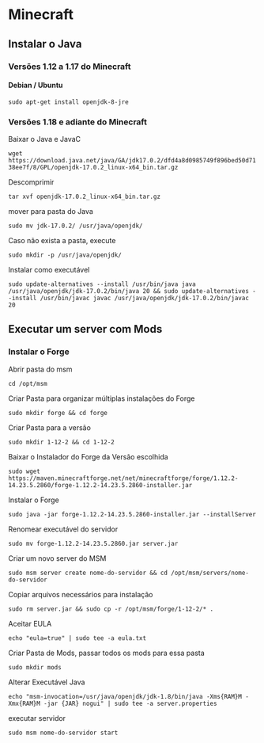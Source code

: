 # Minecraft

## Instalar o Java

### Versões 1.12 a 1.17 do Minecraft

#### Debian / Ubuntu

`sudo apt-get install openjdk-8-jre`

### Versões 1.18 e adiante do Minecraft

Baixar o Java e JavaC

`wget https://download.java.net/java/GA/jdk17.0.2/dfd4a8d0985749f896bed50d7138ee7f/8/GPL/openjdk-17.0.2_linux-x64_bin.tar.gz`

Descomprimir

`tar xvf openjdk-17.0.2_linux-x64_bin.tar.gz`

mover para pasta do Java

`sudo mv jdk-17.0.2/ /usr/java/openjdk/`

Caso não exista a pasta, execute

`sudo mkdir -p /usr/java/openjdk/`

Instalar como executável

`sudo update-alternatives --install /usr/bin/java java /usr/java/openjdk/jdk-17.0.2/bin/java 20 && sudo update-alternatives --install /usr/bin/javac javac /usr/java/openjdk/jdk-17.0.2/bin/javac 20`

## Executar um server com Mods

### Instalar o Forge

Abrir pasta do msm

`cd /opt/msm`

Criar Pasta para organizar múltiplas instalações do Forge

`sudo mkdir forge && cd forge`

Criar Pasta para a versão

`sudo mkdir 1-12-2 && cd 1-12-2`

Baixar o Instalador do Forge da Versão escolhida

`sudo wget https://maven.minecraftforge.net/net/minecraftforge/forge/1.12.2-14.23.5.2860/forge-1.12.2-14.23.5.2860-installer.jar`

Instalar o Forge

`sudo java -jar forge-1.12.2-14.23.5.2860-installer.jar --installServer`

Renomear executável do servidor

`sudo mv forge-1.12.2-14.23.5.2860.jar server.jar`

Criar um novo server do MSM

`sudo msm server create nome-do-servidor && cd /opt/msm/servers/nome-do-servidor`

Copiar arquivos necessários para instalação

`sudo rm server.jar && sudo cp -r /opt/msm/forge/1-12-2/* .`

Aceitar EULA

`echo "eula=true" | sudo tee -a eula.txt`

Criar Pasta de Mods, passar todos os mods para essa pasta

`sudo mkdir mods`

Alterar Executável Java

`echo "msm-invocation=/usr/java/openjdk/jdk-1.8/bin/java -Xms{RAM}M -Xmx{RAM}M -jar {JAR} nogui" | sudo tee -a server.properties`

executar servidor

`sudo msm nome-do-servidor start`